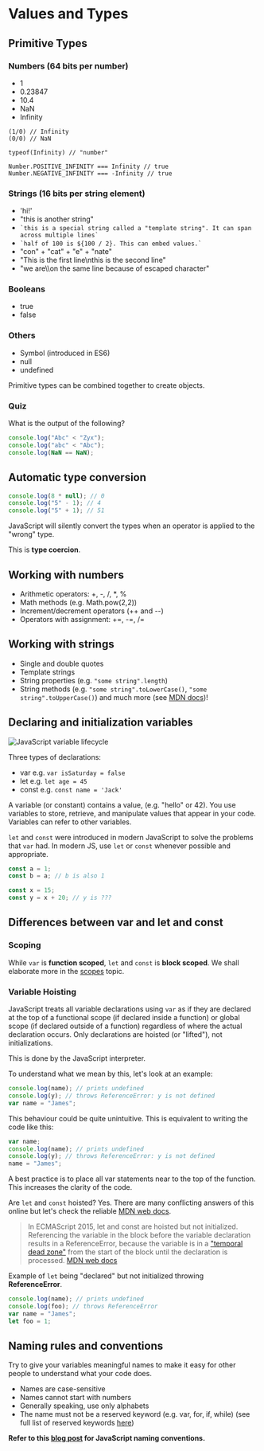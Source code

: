 # Values and Types

## Primitive Types

### Numbers (64 bits per number)

- 1
- 0.23847
- 10.4
- NaN
- Infinity

```
(1/0) // Infinity
(0/0) // NaN

typeof(Infinity) // "number"

Number.POSITIVE_INFINITY === Infinity // true
Number.NEGATIVE_INFINITY === -Infinity // true
```

### Strings (16 bits per string element)

- 'hi!'
- "this is another string"
- `` `this is a special string called a "template string". It can span across multiple lines` ``
- `` `half of 100 is ${100 / 2}. This can embed values.` ``
- "con" + "cat" + "e" + "nate"
- "This is the first line\nthis is the second line"
- "we are\\\on the same line because of escaped character"

### Booleans

- true
- false

### Others

- Symbol (introduced in ES6)
- null
- undefined

Primitive types can be combined together to create objects.

### Quiz

What is the output of the following?

```js
console.log("Abc" < "Zyx");
console.log("abc" < "Abc");
console.log(NaN == NaN);
```

## Automatic type conversion

```js
console.log(8 * null); // 0
console.log("5" - 1); // 4
console.log("5" + 1); // 51
```

JavaScript will silently convert the types when an operator is applied to the "wrong" type.

This is **type coercion**.

## Working with numbers

- Arithmetic operators: +, -, /, \*, %
- Math methods (e.g. Math.pow(2,2))
- Increment/decrement operators (++ and --)
- Operators with assignment: +=, -=, /=

## Working with strings

- Single and double quotes
- Template strings
- String properties (e.g. `"some string".length`)
- String methods (e.g. `"some string".toLowerCase()`, `"some string".toUpperCase()`)
  and much more (see [MDN docs](https://developer.mozilla.org/en-US/docs/Web/JavaScript/Reference/Global_Objects/String))!

## Declaring and initialization variables

![JavaScript variable lifecycle](https://scotch-res.cloudinary.com/image/upload/dpr_2,w_800,q_auto:good,f_auto/media/8976/bNTL1QI3RFebh7C1JPYC_variable%20hoisting.png)

Three types of declarations:

- var e.g. `var isSaturday = false`
- let e.g. `let age = 45`
- const e.g. `const name = 'Jack'`

A variable (or constant) contains a value, (e.g. "hello" or 42).
You use variables to store, retrieve, and manipulate values that appear in your code.
Variables can refer to other variables.

`let` and `const` were introduced in modern JavaScript to solve the problems that `var` had.
In modern JS, use `let` or `const` whenever possible and appropriate.

```js
const a = 1;
const b = a; // b is also 1

const x = 15;
const y = x + 20; // y is ???
```

## Differences between var and let and const

### Scoping

While `var` is **function scoped**, `let` and `const` is **block scoped**. We shall elaborate more in the [scopes](javascript/scopes) topic.

### Variable Hoisting

JavaScript treats all variable declarations using `var` as if they are declared at the top of a functional scope (if declared inside a function) or global scope (if declared outside of a function) regardless of where the actual declaration occurs. Only declarations are hoisted (or "lifted"), not initializations.

This is done by the JavaScript interpreter.

To understand what we mean by this, let's look at an example:

```js
console.log(name); // prints undefined
console.log(y); // throws ReferenceError: y is not defined
var name = "James";
```

This behaviour could be quite unintuitive.
This is equivalent to writing the code like this:

```js
var name;
console.log(name); // prints undefined
console.log(y); // throws ReferenceError: y is not defined
name = "James";
```

A best practice is to place all var statements near to the top of the function. This increases the clarity of the code.

Are `let` and `const` hoisted?
Yes. There are many conflicting answers of this online but let's check the reliable [MDN web docs](https://developer.mozilla.org/en-US/docs/Web/JavaScript/Guide/Grammar_and_Types#Variable_hoisting).

> In ECMAScript 2015, let and const are hoisted but not initialized. Referencing the variable in the block before the variable declaration results in a ReferenceError, because the variable is in a ["temporal dead zone"](https://developer.mozilla.org/en-US/docs/Web/JavaScript/Reference/Statements/let#temporal_dead_zone_tdz) from the start of the block until the declaration is processed.
> [MDN web docs](https://developer.mozilla.org/en-US/docs/Web/JavaScript/Guide/Grammar_and_Types#Variable_hoisting)

Example of `let` being "declared" but not initialized throwing **ReferenceError**.

```js
console.log(name); // prints undefined
console.log(foo); // throws ReferenceError
var name = "James";
let foo = 1;
```

## Naming rules and conventions

Try to give your variables meaningful names to make it easy for other people to understand what your code does.

- Names are case-sensitive
- Names cannot start with numbers
- Generally speaking, use only alphabets
- The name must not be a reserved keyword (e.g. var, for, if, while) (see full list of reserved keywords [here](https://mathiasbynens.be/notes/reserved-keywords))

**Refer to this [blog post](https://www.robinwieruch.de/javascript-naming-conventions) for JavaScript naming conventions.**

